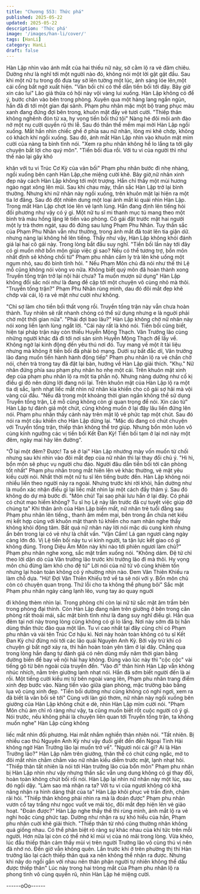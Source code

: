 ```yaml
---
title: "Chương 553: Thức phá"
published: 2025-05-22
updated: 2025-05-22
description: 'Thức phá'
image: '/images/han-li/cover/'
tags: [HanLi]
category: HanLi
draft: false
---
```


Hàn Lập nhìn vào ánh mắt của hai thiếu nữ này, sờ cằm lộ ra vẻ
đăm chiêu. Dường như là nghĩ tới một người nào đó, không nói
một lời gật gật đầu.
Sau khi một nữ tu trong đó đưa tay sờ lên tường một lúc, ánh
sáng lóe lên,một cái cổng bất ngờ xuất hiện.
"Vãn bối chỉ có thể dẫn tiền bối tới đây. Bây giờ xin cáo lui" Lão
giả thừa có hội này vội vàng lui xuống.
Hàn Lập không có để ý, bước chân vào bên trong phòng.
Xuyên qua một hàng lang ngắn ngủn, hắn đã đi tới một gian đại
sảnh.
Phạm phu nhân mặc một bộ trang phục màu xanh đang đứng đợi
bên trong, khuôn mặt đầy vẻ tươi cười.
"Thiếp thân không nghênh đón từ xa, hy vọng tiền bối thứ tội"
Nàng hé đôi môi anh đào nở một nụ cười quyến rũ thi lễ.
Sau đó thân thể mềm mại mời Hàn Lập ngồi xuống.
Mắt hắn nhìn chiếc ghế ở phía sau nữ nhân, lông mi khẽ chớp,
không có khách khí ngồi xuống.
Sau đó, ánh mắt Hàn Lập nhìn vào khuôn mặt mỉm cười của nàng
ta bình tĩnh nói.
"Xem ra phu nhân không hề lo lắng ta tới gây chuyện bất lợi cho
quý môn".
"Tiến bối đùa rồi. Với tu vi của người thì như thế nào lại gây khó

khăn với tu vi Trúc Cơ Kỳ của vãn bối" Phạm phu nhân bước đi
nhẹ nhàng, ngồi xuống bên cạnh Hàn Lập,che miệng cười khẽ.
Bây giờ,nữ nhân xinh đẹp này cách Hàn Lập không tới một
trượng. Hắn chỉ thấy một mùi hương ngào ngạt xông lên mũi.
Sau khi chau mày, thần sắc Hàn Lập trở lại bình thường.
Nhưng khi nữ nhân này ngồi xuống, trên khuôn mặt lại hiện ra
một tia lơ đãng. Sau đó đột nhiên dung một loại ánh mắt kì quái
nhìn Hàn Lập.
Trong mắt Hàn Lập chợt lóe lên vẻ lạnh lùng. Hắn đang định lên
tiếng hỏi đối phương như vậy có ý gì.
Một nữ tu sĩ mi thanh mục tú mang theo một bình trà màu hồng
lặng lẽ tiến vào phòng.
Cô gái đặt trước mặt hai người một ly trà thơm ngát, sau đó đứng
sau lưng Phạm Phu Nhân.
Tuy thần sắc của Phạm Phu Nhân vẫn như thường, trong ánh
mắt đã toát lên tia giận dữ. nhưng nàng lại không hề lên tiếng.
Thấy như vậy, Hàn Lập không khỏi đánh giá lại hai cô gái này.
Trong lòng bắt đầu suy nghĩ.
"Tiền bối lần này tới đây có gì muốn nhờ bổn môn giúp việc gì
sao? Nếu có thể tương trợ, bổn môn nhất định sẽ không chối từ"
Phạm phu nhân cầm ly trà lên khẻ uống một ngụm nhỏ, sau đó
bình tĩnh hỏi.
" Nếu Phạm Môn chủ đã nói như thế thì Lệ mỗ cũng không nói
vòng vo nữa. Không biết quý môn đã hoàn thành xong Truyền
tống trận trở lại nội hải chưa? Ta muốn mượn sử dụng" Hàn Lập
không đổi sắc nói như là đang đề cập tới một chuyện vô cùng nhỏ
mà thôi.
"Truyền tống trận?" Phạm Phu Nhân rùng mình, dau đó đôi mắt
đẹp khẽ chớp vài cái, lộ ra vẻ mặt như cười như không.

"Chỉ sợ làm cho tiền bối thất vọng rồi. Truyền tống trận này vẫn
chưa hoàn thành. Tuy nhiên sẽ rất nhanh chóng có thể sử dụng
nhưng e là nguời phải chờ một thời gian nữa".
"Phải đợi bao lâu?" Hàn Lập không chờ nữ nhân này nói xong liền
lạnh lùng ngắt lời.
"Cái này rất là khó nói. Tiền bối cũng biết, hiện tại pháp trận này
còn thiếu Huyễn Mộng Thạch. Vân Trưởng lão cùng những người
khác đã đi tới nơi sản sinh Huyễn Mộng Thạch để lấy về. Không
ngờ lại kinh động đến yêu thú nơi đó. Tuy mang về một ít tài liệu
nhưng mà không ít tiền bối đã phải bỏ mạng. Dưới sự bất đắc dĩ,
Vân trưởng lão đang muốn tiến hành hành động tiếp" Phạm phu
nhân lộ ra vẻ chần chờ nói, chén trà trong tay đã đặt lại bàn,
hướng về Hàn Lập giải thích.
"Khụ." Nữ nhân đứng phía sau phạm phụ nhân ho nhẹ một cái.
Trên khuôn mặt xinh đẹp của phạm phu nhân lộ ra một tia phẫn
nộ. Nhưng nàng dường như cố kị điều gì đó nên dừng lời đang
nói lại.
Trên khuôn mặt của Hàn Lập lộ ra một tia dị sắc, lạnh nhạt liếc
mắt nhìn nữ nhân kia khiến cho cô gái sợ hãi mà vội vàng cúi
đầu.
"Nếu đã trong một khoảng thời gian ngắn không thể sử dụng
Truyền tống trận, Lệ mỗ cũng không còn gì quan trọng để nói. Xin
cáo từ" Hàn Lập tự đánh giá một chút, cũng không muốn ở lại đây
lâu liền đứng lên nói.
Phạm phu nhân thấy cảnh này trên mặt lộ vẻ phức tạp một chút.
Sau đó nói ra một câu khiến cho Hàn Lập dừng lại.
"Mặc dù đang có chút chuyện với Truyền tống trận, thiếp thân
không thể trợ giúp. Nhưng bổn môn luôn vô cùng kính ngưỡng
các vị tiền bối Kết Đan Kỳ! Tiền bối tạm ở lại nơi này một đêm,
ngày mai hãy lên đường".

"Ở lại một đêm? Được! Ta sẽ ở lại" Hàn Lập nhướng mày vốn
muốn từ chối nhưng sau khi nhìn vào đôi mắt đẹp của nữ nhân thì
lại thay đổi chủ ý.
"Hì hì, bổn môn sẽ phục vụ người chu đáo. Người đâu dẫn tiền
bối tới căn phòng tốt nhất" Phạm phu nhân trong mắt hiên lên vẻ
khác thường, vẻ mặt yêu kiều cười nói.
Nhất thời một nữ tu sĩ lên tiếng bước đến.
Hàn Lập không nói nhiều liền theo người này ra ngoài.
Nhưng trước khi rời khỏi, hắn dường như là muốn xác nhận điều
gì lại liếc mắt nhìn lại một cách đầy thâm ý. Sau đó không do dự
mà bước đi.
"Môn chủ! Tại sao phải lưu hắn ở lại đây. Có phải có chút mạo
hiểm không? Tu sĩ họ Lệ này lần trước đã cự tuyệt việc giúp đỡ
chúng ta" Khi thân ảnh của Hàn Lập biến mất, nữ nhân trẻ tuổi
đằng sau Phạm phu nhân lên tiếng., thanh âm mềm mại, bên
trong ẩn chứa nét kiều mị kết hợp cùng với khuôn mặt thanh tú
khiến cho nam nhân nghe thấy không khỏi động tâm.
Bất quá nữ nhân này lời nói mặc dù cung kính nhưng ẩn bên
trong lại có vẻ như là chất vấn.
"Vận Cầm! Lá gan ngươi càng ngày càng lớn đó. Vị Lệ tiền bối
này tu vi kinh người, ta tận lực kết giao có gì không đúng. Trong
Diệu Âm Môn này khi nào tới phiên ngươi làm chủ?" Phạm phu
nhân nghe xong, sắc mặt trầm xuống nói.
"Không dám. Đệ tử chỉ theo lời dặn dò của Vân trưởng lão trước
khi trưởng lão đi mà thôi. Hy vọng môn chủ đừng làm khó cho đệ
tử" Lời nói của nữ tử vô cùng khiêm tốn nhưng lại hoàn toàn
không có ý nhường nhịn nào. Đem Vân Thiên Khiếu ra làm chỗ
dựa.
"Hừ! Đợi Vân Thiên Khiếu trở về ta sẽ nói với y. Bổn môn chủ còn
có chuyện quan trọng. Thứ lỗi cho ta không thể phụng bôi" Sắc
mặt Phạm phu nhân ngày càng lạnh lẽo, vung tay áo quay nguời

đi không thèm nhìn lại.
Trong phòng chỉ còn lại nữ tử sắc mặt âm trầm bên trong phòng
đại thính. Còn Hàn Lập đang nằm trên giường ở bên trong căn
phòng rất thoải mái, sắc mặt bình tĩnh như là đang suy nghĩ điều
gì.
Hắn qua đêm tại nơi này trong lòng cũng không có gì lo lắng. Nơi
này sớm đã bị hắn dùng thần thức đảo qua một lần.
Tu vi cao nhất tại đây cũng chỉ có Phạm phu nhân và vài tên Trúc
Cơ hậu kì. Nơi này hoàn toàn không có tu sĩ Kết Đan Kỳ chứ
đừng nói tới các lão quái Nguyên Anh Kỳ.
Bởi vậy trừ khi có chuyện gì bất ngờ xảy ra, thì hắn hoàn toàn
yên tâm ở lại đây.
Chẳng qua trong lòng hắn đang tự đánh giá có nên dùng mấy
năm thời gian bằng đường biển để bay về nội hải hay không.
Đúng vào lúc này thì "cộc cộc" vài tiếng gõ từ bên ngoài cửa
truyền đến.
"Vào đi" thân hình Hàn Lập vẫn không nhúc nhích, nằm trên
giường lạnh nhạt nói. Hắn đã sớm biết người đến là ai rồi.
Một tiếng cười kiều mị từ bên ngoài vang lên, Phạm phu nhân
trang điểm xinh đẹp bước vào.
Nàng tiến vào giữa gian phòng, mặc trường bào bằng lụa vô cùng
xinh đẹp.
"Tiền bối dường như cũng không có nghỉ ngơi, xem ra đã biết là
vãn bối sẽ tới" Cùng với làn gió thơm, nữ nhân này ngồi xuống
bên giường của Hàn Lập không chút e dè, nhìn Hàn Lập mỉm
cười nói.
"Phạm Môn chủ ám chỉ rõ ràng như vậy, ta cũng muốn biết rốt
cuộc người có ý gì. Nói trước, nếu không phải là chuyện liên quan
tới Truyền tống trận, ta không muốn nghe" Hàn Lập cũng không

liếc mắt nhìn đối phương. Hai mắt nhắm nghiền thản nhiên nói.
"Tất nhiên. Bị nhiều cao thủ Nguyên Anh Kỳ như vậy đuổi giết đến
đến Ngoại Tinh Hải không ngờ Hàn Trưởng lão lại muốn trở về".
"Ngươi nói cái gì? Ai là Hàn Trưởng lão?" Hàn Lập nằm trên
giường, thân thể có chút cứng ngắc, mở to đôi mắt nhìn chằm
chằm vào nữ nhân kiều diễm trước mặt, lạnh nhạt hỏi.
"Thiếp thân tất nhiên là nói tới Hàn trưởng lão của bổn môn"
Phạm phu nhân bị Hàn Lập nhìn như vậy nhưng thần sắc vẫn ung
dung không có gì thay đổi, hoàn toàn không chút bối rối nói.
Hàn Lập lại nhìn nữ nhân này một lúc, sau đó ngồi dậy.
"Làm sao mà nhận ra ta? Với tu vi của ngươi không có khả năng
nhận ra hình dáng thật của ta" Hàn Lập khôi phục vẻ trấn định,
chậm rãi hỏi.
"Thiếp thân không phải nhìn ra mà là đoán được" Phạm phu nhân
vươn cổ tay trắng như ngọc vuốt ve mái tóc, đôi mắt đẹp hiện lên
vẻ giảo hoạt.
"Đoán được?" Hàn Lập nghe thấy thế thì rùng mình, ánh mắt lộ ra
vẻ nghi hoặc cùng phức tạp.
Dường như nhận ra sự khó hiểu của hắn, Phạm phu nhân cuời
khẽ giải thích.
"Thiếp thân từ nhỏ cũng thường nhân không quá giống nhau. Có
thể phân biệt rõ ràng sự khác nhau của khí tức trên mỗi người.
Hơn nữa lại còn có thể nhớ kĩ mùi vị của nó mãi trong lòng. Vừa
khéo, lúc đầu thiếp thân cảm thấy mùi vị trên người Trưởng lão vô
cùng thú vị nên đã nhớ nó. Đến giờ vẫn không quên. Lần trước
khi ở trên phường thị thì Hàn trưởng lão lại cách thiếp thân quá xa
nên không thể nhận ra được. Nhưng khi nãy do ngồi gần với nhau
nên thân phận người tự nhiên không thể dấu được thiếp thân" Lúc
này trong hai tròng mắt của Phạm phu nhân lộ ra phong tình vô
cùng quyến rũ, nhìn Hàn Lập hé miệng cười.

------oOo------

